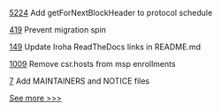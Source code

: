 
[5224](https://github.com/hyperledger/besu/pull/5224) Add getForNextBlockHeader to protocol schedule

[419](https://github.com/hyperledger-labs/fabric-operations-console/pull/419) Prevent migration spin

[149](https://github.com/hyperledger/iroha-javascript/pull/149) Update Iroha ReadTheDocs links in README.md

[1009](https://github.com/hyperledger/fabric-samples/pull/1009) Remove csr.hosts from msp enrollments

[7](https://github.com/hyperledger-labs/perun-rs/pull/7) Add MAINTAINERS and NOTICE files


[See more >>>](https://start-here.hyperledger.org/pull-requests)
